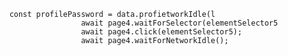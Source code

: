 
        const profilePassword = data.profietworkIdle(l
                        await page4.waitForSelector(elementSelector5
                        await page4.click(elementSelector5);
                        await page4.waitForNetworkIdle();
